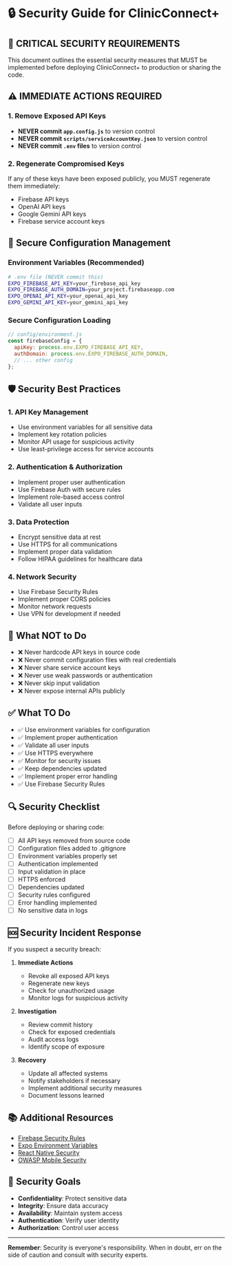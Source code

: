 # 🔒 Security Guide for ClinicConnect+

## 🚨 CRITICAL SECURITY REQUIREMENTS

This document outlines the essential security measures that MUST be implemented before deploying ClinicConnect+ to production or sharing the code.

## ⚠️ IMMEDIATE ACTIONS REQUIRED

### 1. **Remove Exposed API Keys**
- **NEVER commit `app.config.js`** to version control
- **NEVER commit `scripts/serviceAccountKey.json`** to version control
- **NEVER commit `.env` files** to version control

### 2. **Regenerate Compromised Keys**
If any of these keys have been exposed publicly, you MUST regenerate them immediately:
- Firebase API keys
- OpenAI API keys
- Google Gemini API keys
- Firebase service account keys

## 🔐 Secure Configuration Management

### Environment Variables (Recommended)
```bash
# .env file (NEVER commit this)
EXPO_FIREBASE_API_KEY=your_firebase_api_key
EXPO_FIREBASE_AUTH_DOMAIN=your_project.firebaseapp.com
EXPO_OPENAI_API_KEY=your_openai_api_key
EXPO_GEMINI_API_KEY=your_gemini_api_key
```

### Secure Configuration Loading
```javascript
// config/environment.js
const firebaseConfig = {
  apiKey: process.env.EXPO_FIREBASE_API_KEY,
  authDomain: process.env.EXPO_FIREBASE_AUTH_DOMAIN,
  // ... other config
};
```

## 🛡️ Security Best Practices

### 1. **API Key Management**
- Use environment variables for all sensitive data
- Implement key rotation policies
- Monitor API usage for suspicious activity
- Use least-privilege access for service accounts

### 2. **Authentication & Authorization**
- Implement proper user authentication
- Use Firebase Auth with secure rules
- Implement role-based access control
- Validate all user inputs

### 3. **Data Protection**
- Encrypt sensitive data at rest
- Use HTTPS for all communications
- Implement proper data validation
- Follow HIPAA guidelines for healthcare data

### 4. **Network Security**
- Use Firebase Security Rules
- Implement proper CORS policies
- Monitor network requests
- Use VPN for development if needed

## 🚫 What NOT to Do

- ❌ Never hardcode API keys in source code
- ❌ Never commit configuration files with real credentials
- ❌ Never share service account keys
- ❌ Never use weak passwords or authentication
- ❌ Never skip input validation
- ❌ Never expose internal APIs publicly

## ✅ What TO Do

- ✅ Use environment variables for configuration
- ✅ Implement proper authentication
- ✅ Validate all user inputs
- ✅ Use HTTPS everywhere
- ✅ Monitor for security issues
- ✅ Keep dependencies updated
- ✅ Implement proper error handling
- ✅ Use Firebase Security Rules

## 🔍 Security Checklist

Before deploying or sharing code:

- [ ] All API keys removed from source code
- [ ] Configuration files added to .gitignore
- [ ] Environment variables properly set
- [ ] Authentication implemented
- [ ] Input validation in place
- [ ] HTTPS enforced
- [ ] Dependencies updated
- [ ] Security rules configured
- [ ] Error handling implemented
- [ ] No sensitive data in logs

## 🆘 Security Incident Response

If you suspect a security breach:

1. **Immediate Actions**
   - Revoke all exposed API keys
   - Regenerate new keys
   - Check for unauthorized usage
   - Monitor logs for suspicious activity

2. **Investigation**
   - Review commit history
   - Check for exposed credentials
   - Audit access logs
   - Identify scope of exposure

3. **Recovery**
   - Update all affected systems
   - Notify stakeholders if necessary
   - Implement additional security measures
   - Document lessons learned

## 📚 Additional Resources

- [Firebase Security Rules](https://firebase.google.com/docs/rules)
- [Expo Environment Variables](https://docs.expo.dev/guides/environment-variables/)
- [React Native Security](https://reactnative.dev/docs/security)
- [OWASP Mobile Security](https://owasp.org/www-project-mobile-top-10/)

## 🎯 Security Goals

- **Confidentiality**: Protect sensitive data
- **Integrity**: Ensure data accuracy
- **Availability**: Maintain system access
- **Authentication**: Verify user identity
- **Authorization**: Control user access

---

**Remember**: Security is everyone's responsibility. When in doubt, err on the side of caution and consult with security experts. 
